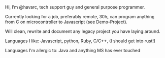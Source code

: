 
Hi, I’m @havarc, tech support guy and general purpose programmer.

Currently looking for a job, preferably remote, 30h, can program anything from C on microcontroller to Javascript (see Demo-Project).

Will clean, rewrite and document any legacy project you have laying around.

Languages I like: Javascript, python, Ruby, C/C++, (I should get into rust!)

Languages I'm allergic to: Java and anything MS has ever touched

<!---
havarc/havarc is a ✨ special ✨ repository because its `README.md` (this file) appears on your GitHub profile.
You can click the Preview link to take a look at your changes.
--->
